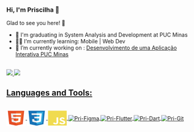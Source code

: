 ### Hi, I'm Priscilha :wave:

Glad to see you here! :star_struck:

- 📖 I'm graduating in System Analysis and Development at PUC Minas
- :woman_technologist:  I’m currently learning: Mobile | Web Dev
- 🔎 I’m currently working on : [Desenvolvimento de uma Aplicação Interativa PUC Minas](https://github.com/ICEI-PUC-Minas-PMV-ADS/pmv-ads-2021-2-e2-proj-int-t5-grupo-notfy)
<br/>

 <div>
  <a href="https://github.com/priscilha">
  <img height="160em" src="https://github-readme-stats.vercel.app/api?username=priscilha&show_icons=true&theme=tokyonight&include_all_commits=true&count_private=true"/>
  <img height="160em" src="https://github-readme-stats.vercel.app/api/top-langs/?username=priscilha&layout=compact&langs_count=7&theme=tokyonight"/>
</div>

  ## Languages and Tools:
 
  <div style="display: inline_block"><br>
   
   <img align="center" alt="Pri-HTML" height="40" width="50" src="https://raw.githubusercontent.com/devicons/devicon/master/icons/html5/html5-original.svg">
   <img align="center" alt="Pri-CSS" height="40" width="50" src="https://raw.githubusercontent.com/devicons/devicon/master/icons/css3/css3-original.svg">
   <img align="center" alt="Pri-Js" height="40" width="50" src="https://raw.githubusercontent.com/devicons/devicon/master/icons/javascript/javascript-plain.svg">
   <img align="center" alt="Pri-Figma" height="40" width="50" src="https://cdn.jsdelivr.net/gh/devicons/devicon/icons/figma/figma-original.svg" />
   <img align="center" alt="Pri-Flutter" height="40" width="50" src="https://cdn.jsdelivr.net/gh/devicons/devicon/icons/flutter/flutter-original.svg" />
   <img align="center" alt="Pri-Dart" height="40" width="50" src="https://cdn.jsdelivr.net/gh/devicons/devicon/icons/dart/dart-original.svg" />
   <img align="center" alt="Pri-Git" height="40" width="50" src="https://cdn.jsdelivr.net/gh/devicons/devicon/icons/git/git-original.svg" />

      
  
